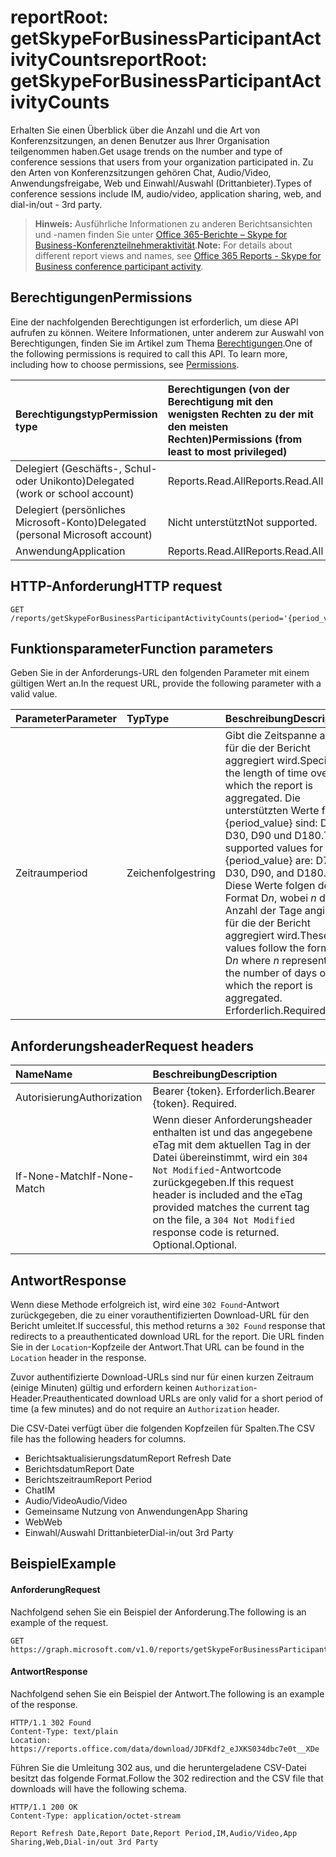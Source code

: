 # <a name="reportroot-getskypeforbusinessparticipantactivitycounts"></a><span data-ttu-id="fb9fb-101">reportRoot: getSkypeForBusinessParticipantActivityCounts</span><span class="sxs-lookup"><span data-stu-id="fb9fb-101">reportRoot: getSkypeForBusinessParticipantActivityCounts</span></span>

<span data-ttu-id="fb9fb-102">Erhalten Sie einen Überblick über die Anzahl und die Art von Konferenzsitzungen, an denen Benutzer aus Ihrer Organisation teilgenommen  haben.</span><span class="sxs-lookup"><span data-stu-id="fb9fb-102">Get usage trends on the number and type of conference sessions that users from your organization participated in.</span></span> <span data-ttu-id="fb9fb-103">Zu den Arten von Konferenzsitzungen gehören Chat, Audio/Video, Anwendungsfreigabe, Web und Einwahl/Auswahl (Drittanbieter).</span><span class="sxs-lookup"><span data-stu-id="fb9fb-103">Types of conference sessions include IM, audio/video, application sharing, web, and dial-in/out - 3rd party.</span></span>

> <span data-ttu-id="fb9fb-104">**Hinweis:** Ausführliche Informationen zu anderen Berichtsansichten und -namen finden Sie unter [Office 365-Berichte – Skype for Business-Konferenzteilnehmeraktivität](https://support.office.com/client/Skype-for-Business-Online-conference-participant-activity-c3c89995-65dd-4715-9e38-bb244c742c6b).</span><span class="sxs-lookup"><span data-stu-id="fb9fb-104">**Note:** For details about different report views and names, see [Office 365 Reports - Skype for Business conference participant activity](https://support.office.com/client/Skype-for-Business-Online-conference-participant-activity-c3c89995-65dd-4715-9e38-bb244c742c6b).</span></span>

## <a name="permissions"></a><span data-ttu-id="fb9fb-105">Berechtigungen</span><span class="sxs-lookup"><span data-stu-id="fb9fb-105">Permissions</span></span>

<span data-ttu-id="fb9fb-p102">Eine der nachfolgenden Berechtigungen ist erforderlich, um diese API aufrufen zu können. Weitere Informationen, unter anderem zur Auswahl von Berechtigungen, finden Sie im Artikel zum Thema [Berechtigungen](../../../concepts/permissions_reference.md).</span><span class="sxs-lookup"><span data-stu-id="fb9fb-p102">One of the following permissions is required to call this API. To learn more, including how to choose permissions, see [Permissions](../../../concepts/permissions_reference.md).</span></span>

| <span data-ttu-id="fb9fb-108">Berechtigungstyp</span><span class="sxs-lookup"><span data-stu-id="fb9fb-108">Permission type</span></span>                        | <span data-ttu-id="fb9fb-109">Berechtigungen (von der Berechtigung mit den wenigsten Rechten zu der mit den meisten Rechten)</span><span class="sxs-lookup"><span data-stu-id="fb9fb-109">Permissions (from least to most privileged)</span></span> |
| :------------------------------------- | :--------------------------------------- |
| <span data-ttu-id="fb9fb-110">Delegiert (Geschäfts-, Schul- oder Unikonto)</span><span class="sxs-lookup"><span data-stu-id="fb9fb-110">Delegated (work or school account)</span></span>     | <span data-ttu-id="fb9fb-111">Reports.Read.All</span><span class="sxs-lookup"><span data-stu-id="fb9fb-111">Reports.Read.All</span></span>                         |
| <span data-ttu-id="fb9fb-112">Delegiert (persönliches Microsoft-Konto)</span><span class="sxs-lookup"><span data-stu-id="fb9fb-112">Delegated (personal Microsoft account)</span></span> | <span data-ttu-id="fb9fb-113">Nicht unterstützt</span><span class="sxs-lookup"><span data-stu-id="fb9fb-113">Not supported.</span></span>                           |
| <span data-ttu-id="fb9fb-114">Anwendung</span><span class="sxs-lookup"><span data-stu-id="fb9fb-114">Application</span></span>                            | <span data-ttu-id="fb9fb-115">Reports.Read.All</span><span class="sxs-lookup"><span data-stu-id="fb9fb-115">Reports.Read.All</span></span>                         |

## <a name="http-request"></a><span data-ttu-id="fb9fb-116">HTTP-Anforderung</span><span class="sxs-lookup"><span data-stu-id="fb9fb-116">HTTP request</span></span>

<!-- { "blockType": "ignored" } --> 

```http
GET /reports/getSkypeForBusinessParticipantActivityCounts(period='{period_value}')
```

## <a name="function-parameters"></a><span data-ttu-id="fb9fb-117">Funktionsparameter</span><span class="sxs-lookup"><span data-stu-id="fb9fb-117">Function parameters</span></span>

<span data-ttu-id="fb9fb-118">Geben Sie in der Anforderungs-URL den folgenden Parameter mit einem gültigen Wert an.</span><span class="sxs-lookup"><span data-stu-id="fb9fb-118">In the request URL, provide the following parameter with a valid value.</span></span>

| <span data-ttu-id="fb9fb-119">Parameter</span><span class="sxs-lookup"><span data-stu-id="fb9fb-119">Parameter</span></span> | <span data-ttu-id="fb9fb-120">Typ</span><span class="sxs-lookup"><span data-stu-id="fb9fb-120">Type</span></span>   | <span data-ttu-id="fb9fb-121">Beschreibung</span><span class="sxs-lookup"><span data-stu-id="fb9fb-121">Description</span></span>                              |
| :-------- | :----- | :--------------------------------------- |
| <span data-ttu-id="fb9fb-122">Zeitraum</span><span class="sxs-lookup"><span data-stu-id="fb9fb-122">period</span></span>    | <span data-ttu-id="fb9fb-123">Zeichenfolge</span><span class="sxs-lookup"><span data-stu-id="fb9fb-123">string</span></span> | <span data-ttu-id="fb9fb-124">Gibt die Zeitspanne an, für die der Bericht aggregiert wird.</span><span class="sxs-lookup"><span data-stu-id="fb9fb-124">Specifies the length of time over which the report is aggregated.</span></span> <span data-ttu-id="fb9fb-125">Die unterstützten Werte für {period_value} sind: D7, D30, D90 und D180.</span><span class="sxs-lookup"><span data-stu-id="fb9fb-125">The supported values for {period_value} are: D7, D30, D90, and D180.</span></span> <span data-ttu-id="fb9fb-126">Diese Werte folgen dem Format D*n*, wobei *n* die Anzahl der Tage angibt, für die der Bericht aggregiert wird.</span><span class="sxs-lookup"><span data-stu-id="fb9fb-126">These values follow the format D*n* where *n* represents the number of days over which the report is aggregated.</span></span> <span data-ttu-id="fb9fb-127">Erforderlich.</span><span class="sxs-lookup"><span data-stu-id="fb9fb-127">Required.</span></span> |

## <a name="request-headers"></a><span data-ttu-id="fb9fb-128">Anforderungsheader</span><span class="sxs-lookup"><span data-stu-id="fb9fb-128">Request headers</span></span>

| <span data-ttu-id="fb9fb-129">Name</span><span class="sxs-lookup"><span data-stu-id="fb9fb-129">Name</span></span>          | <span data-ttu-id="fb9fb-130">Beschreibung</span><span class="sxs-lookup"><span data-stu-id="fb9fb-130">Description</span></span>                              |
| :------------ | :--------------------------------------- |
| <span data-ttu-id="fb9fb-131">Autorisierung</span><span class="sxs-lookup"><span data-stu-id="fb9fb-131">Authorization</span></span> | <span data-ttu-id="fb9fb-p104">Bearer {token}. Erforderlich.</span><span class="sxs-lookup"><span data-stu-id="fb9fb-p104">Bearer {token}. Required.</span></span>                |
| <span data-ttu-id="fb9fb-134">If-None-Match</span><span class="sxs-lookup"><span data-stu-id="fb9fb-134">If-None-Match</span></span> | <span data-ttu-id="fb9fb-135">Wenn dieser Anforderungsheader enthalten ist und das angegebene eTag mit dem aktuellen Tag in der Datei übereinstimmt, wird ein `304 Not Modified`-Antwortcode zurückgegeben.</span><span class="sxs-lookup"><span data-stu-id="fb9fb-135">If this request header is included and the eTag provided matches the current tag on the file, a `304 Not Modified` response code is returned.</span></span> <span data-ttu-id="fb9fb-136">Optional.</span><span class="sxs-lookup"><span data-stu-id="fb9fb-136">Optional.</span></span> |

## <a name="response"></a><span data-ttu-id="fb9fb-137">Antwort</span><span class="sxs-lookup"><span data-stu-id="fb9fb-137">Response</span></span>

<span data-ttu-id="fb9fb-138">Wenn diese Methode erfolgreich ist, wird eine `302 Found`-Antwort zurückgegeben, die zu einer vorauthentifizierten Download-URL für den Bericht umleitet.</span><span class="sxs-lookup"><span data-stu-id="fb9fb-138">If successful, this method returns a `302 Found` response that redirects to a preauthenticated download URL for the report.</span></span> <span data-ttu-id="fb9fb-139">Die URL finden Sie in der `Location`-Kopfzeile der Antwort.</span><span class="sxs-lookup"><span data-stu-id="fb9fb-139">That URL can be found in the `Location` header in the response.</span></span>

<span data-ttu-id="fb9fb-140">Zuvor authentifizierte Download-URLs sind nur für einen kurzen Zeitraum (einige Minuten) gültig und erfordern keinen `Authorization`-Header.</span><span class="sxs-lookup"><span data-stu-id="fb9fb-140">Preauthenticated download URLs are only valid for a short period of time (a few minutes) and do not require an `Authorization` header.</span></span>

<span data-ttu-id="fb9fb-141">Die CSV-Datei verfügt über die folgenden Kopfzeilen für Spalten.</span><span class="sxs-lookup"><span data-stu-id="fb9fb-141">The CSV file has the following headers for columns.</span></span>

- <span data-ttu-id="fb9fb-142">Berichtsaktualisierungsdatum</span><span class="sxs-lookup"><span data-stu-id="fb9fb-142">Report Refresh Date</span></span>
- <span data-ttu-id="fb9fb-143">Berichtsdatum</span><span class="sxs-lookup"><span data-stu-id="fb9fb-143">Report Date</span></span>
- <span data-ttu-id="fb9fb-144">Berichtszeitraum</span><span class="sxs-lookup"><span data-stu-id="fb9fb-144">Report Period</span></span>
- <span data-ttu-id="fb9fb-145">Chat</span><span class="sxs-lookup"><span data-stu-id="fb9fb-145">IM</span></span>
- <span data-ttu-id="fb9fb-146">Audio/Video</span><span class="sxs-lookup"><span data-stu-id="fb9fb-146">Audio/Video</span></span>
- <span data-ttu-id="fb9fb-147">Gemeinsame Nutzung von Anwendungen</span><span class="sxs-lookup"><span data-stu-id="fb9fb-147">App Sharing</span></span>
- <span data-ttu-id="fb9fb-148">Web</span><span class="sxs-lookup"><span data-stu-id="fb9fb-148">Web</span></span>
- <span data-ttu-id="fb9fb-149">Einwahl/Auswahl Drittanbieter</span><span class="sxs-lookup"><span data-stu-id="fb9fb-149">Dial-in/out 3rd Party</span></span>

## <a name="example"></a><span data-ttu-id="fb9fb-150">Beispiel</span><span class="sxs-lookup"><span data-stu-id="fb9fb-150">Example</span></span>

#### <a name="request"></a><span data-ttu-id="fb9fb-151">Anforderung</span><span class="sxs-lookup"><span data-stu-id="fb9fb-151">Request</span></span>

<span data-ttu-id="fb9fb-152">Nachfolgend sehen Sie ein Beispiel der Anforderung.</span><span class="sxs-lookup"><span data-stu-id="fb9fb-152">The following is an example of the request.</span></span>

<!--{
  "blockType": "request",
  "isComposable": true,
  "name": "reportroot_getskypeforbusinessparticipantactivitycounts"
}-->

```http
GET https://graph.microsoft.com/v1.0/reports/getSkypeForBusinessParticipantActivityCounts(period='D7')
```

#### <a name="response"></a><span data-ttu-id="fb9fb-153">Antwort</span><span class="sxs-lookup"><span data-stu-id="fb9fb-153">Response</span></span>

<span data-ttu-id="fb9fb-154">Nachfolgend sehen Sie ein Beispiel der Antwort.</span><span class="sxs-lookup"><span data-stu-id="fb9fb-154">The following is an example of the response.</span></span>

<!-- {
  "blockType": "response",
  "truncated": true,
  "@odata.type": "microsoft.graph.report"
} -->

```http
HTTP/1.1 302 Found
Content-Type: text/plain
Location: https://reports.office.com/data/download/JDFKdf2_eJXKS034dbc7e0t__XDe
```

<span data-ttu-id="fb9fb-155">Führen Sie die Umleitung 302 aus, und die heruntergeladene CSV-Datei besitzt das folgende Format.</span><span class="sxs-lookup"><span data-stu-id="fb9fb-155">Follow the 302 redirection and the CSV file that downloads will have the following schema.</span></span>

<!-- { "blockType": "ignored" } --> 

```http
HTTP/1.1 200 OK
Content-Type: application/octet-stream

Report Refresh Date,Report Date,Report Period,IM,Audio/Video,App Sharing,Web,Dial-in/out 3rd Party
```
